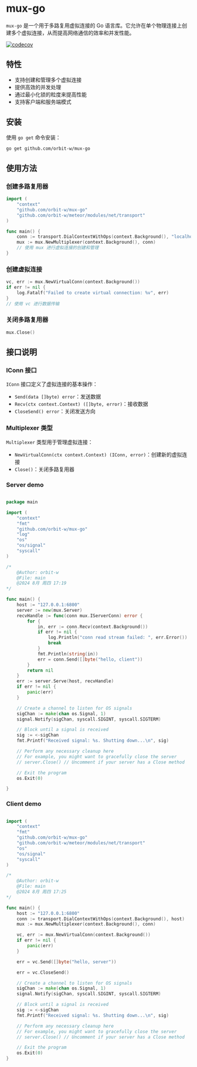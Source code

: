 
# mux-go

`mux-go` 是一个用于多路复用虚拟连接的 Go 语言库。它允许在单个物理连接上创建多个虚拟连接，从而提高网络通信的效率和并发性能。

[![codecov](https://codecov.io/gh/orbit-w/mux-go/branch/master/graph/badge.svg?token=FnHuKkiGDO)](https://codecov.io/gh/orbit-w/mux-go)

## 特性

- 支持创建和管理多个虚拟连接
- 提供高效的并发处理
- 通过最小化锁的粒度来提高性能
- 支持客户端和服务端模式

## 安装

使用 `go get` 命令安装：

```sh
go get github.com/orbit-w/mux-go
```

## 使用方法

### 创建多路复用器

```go
import (
    "context"
    "github.com/orbit-w/mux-go"
    "github.com/orbit-w/meteor/modules/net/transport"
)

func main() {
    conn := transport.DialContextWithOps(context.Background(), "localhost:8080")
    mux := mux.NewMultiplexer(context.Background(), conn)
    // 使用 mux 进行虚拟连接的创建和管理
}
```

### 创建虚拟连接

```go
vc, err := mux.NewVirtualConn(context.Background())
if err != nil {
    log.Fatalf("Failed to create virtual connection: %v", err)
}
// 使用 vc 进行数据传输
```

### 关闭多路复用器

```go
mux.Close()
```

## 接口说明

### IConn 接口

`IConn` 接口定义了虚拟连接的基本操作：

- `Send(data []byte) error`：发送数据
- `Recv(ctx context.Context) ([]byte, error)`：接收数据
- `CloseSend() error`：关闭发送方向

### Multiplexer 类型

`Multiplexer` 类型用于管理虚拟连接：

- `NewVirtualConn(ctx context.Context) (IConn, error)`：创建新的虚拟连接
- `Close()`：关闭多路复用器


### Server demo ###

```go

package main

import (
	"context"
	"fmt"
	"github.com/orbit-w/mux-go"
	"log"
	"os"
	"os/signal"
	"syscall"
)

/*
	@Author: orbit-w
	@File: main
	@2024 8月 周四 17:19
*/

func main() {
	host := "127.0.0.1:6800"
	server := new(mux.Server)
	recvHandle := func(conn mux.IServerConn) error {
		for {
			in, err := conn.Recv(context.Background())
			if err != nil {
				log.Println("conn read stream failed: ", err.Error())
				break
			}
			fmt.Println(string(in))
			err = conn.Send([]byte("hello, client"))
		}
		return nil
	}
	err := server.Serve(host, recvHandle)
	if err != nil {
		panic(err)
	}

	// Create a channel to listen for OS signals
	sigChan := make(chan os.Signal, 1)
	signal.Notify(sigChan, syscall.SIGINT, syscall.SIGTERM)

	// Block until a signal is received
	sig := <-sigChan
	fmt.Printf("Received signal: %s. Shutting down...\n", sig)

	// Perform any necessary cleanup here
	// For example, you might want to gracefully close the server
	// server.Close() // Uncomment if your server has a Close method

	// Exit the program
	os.Exit(0)

}

```

### Client demo ###

```go

import (
	"context"
	"fmt"
	"github.com/orbit-w/mux-go"
	"github.com/orbit-w/meteor/modules/net/transport"
	"os"
	"os/signal"
	"syscall"
)

/*
	@Author: orbit-w
	@File: main
	@2024 8月 周四 17:25
*/

func main() {
	host := "127.0.0.1:6800"
	conn := transport.DialContextWithOps(context.Background(), host)
	mux := mux.NewMultiplexer(context.Background(), conn)

	vc, err := mux.NewVirtualConn(context.Background())
	if err != nil {
		panic(err)
	}

	err = vc.Send([]byte("hello, server"))

	err = vc.CloseSend()

	// Create a channel to listen for OS signals
	sigChan := make(chan os.Signal, 1)
	signal.Notify(sigChan, syscall.SIGINT, syscall.SIGTERM)

	// Block until a signal is received
	sig := <-sigChan
	fmt.Printf("Received signal: %s. Shutting down...\n", sig)

	// Perform any necessary cleanup here
	// For example, you might want to gracefully close the server
	// server.Close() // Uncomment if your server has a Close method

	// Exit the program
	os.Exit(0)
}
```